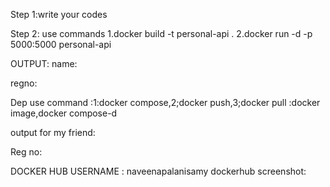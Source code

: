 Step 1:write your codes


Step 2: use commands 1.docker build -t personal-api . 2.docker run -d -p 5000:5000 personal-api




OUTPUT:
name:


regno:


Dep
use command :1:docker compose,2;docker push,3;docker pull :docker image,docker compose-d



output for my friend:
 


Reg no:


DOCKER HUB USERNAME : naveenapalanisamy
dockerhub screenshot:

